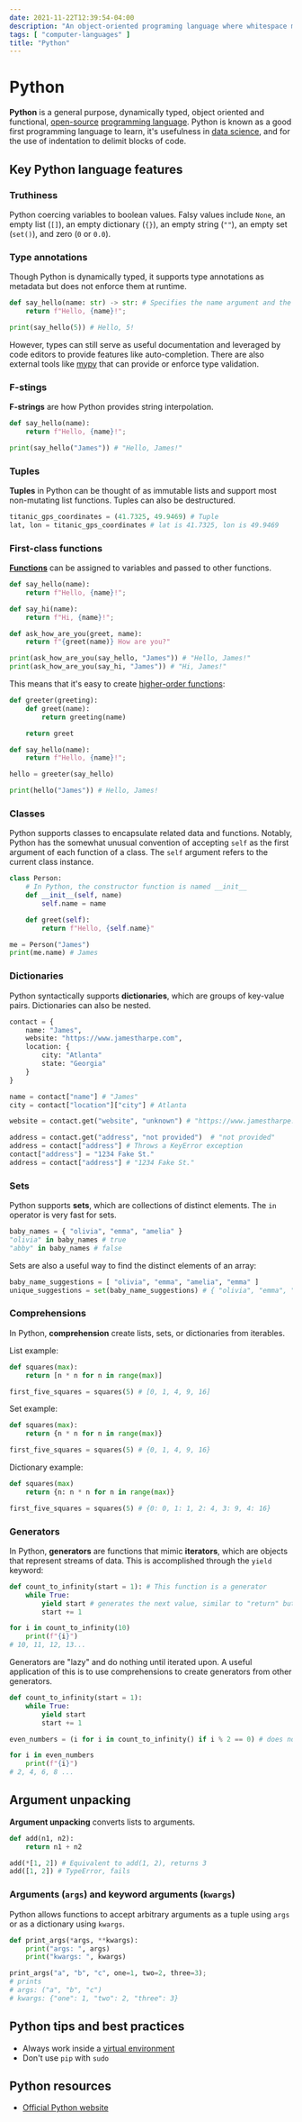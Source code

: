 ```yaml
---
date: 2021-11-22T12:39:54-04:00
description: "An object-oriented programing language where whitespace matters"
tags: [ "computer-languages" ]
title: "Python"
---
```


# Python

**Python** is a general purpose, dynamically typed, object oriented and functional, [open-source](open-source.md) [programming language](computer-languages.md). Python is known as a good first programming language to learn, it's usefulness in [data science](data-science.md), and for the use of indentation to delimit blocks of code.

## Key Python language features

### Truthiness

Python coercing variables to boolean values. Falsy values include `None`, an empty list (`[]`), an empty dictionary (`{}`), an empty string (`""`), an empty set (`set()`), and zero (`0` or `0.0`).

### Type annotations

Though Python is dynamically typed, it supports type annotations as metadata but does not enforce them at runtime.

```python
def say_hello(name: str) -> str: # Specifies the name argument and the return value are strings
	return f"Hello, {name}!";

print(say_hello(5)) # Hello, 5!
```

However, types can still serve as useful documentation and leveraged by code editors to provide features like auto-completion. There are also external tools like [mypy](mypy.md) that can provide or enforce type validation.

### F-stings

**F-strings** are how Python provides string interpolation.

```python
def say_hello(name):
	return f"Hello, {name}!";

print(say_hello("James")) # "Hello, James!"
```

### Tuples

**Tuples** in Python can be thought of as immutable lists and support most non-mutating list functions. Tuples can also be destructured.

```python
titanic_gps_coordinates = (41.7325, 49.9469) # Tuple
lat, lon = titanic_gps_coordinates # lat is 41.7325, lon is 49.9469
```

### First-class functions

[**Functions**](functional-programming.md) can be assigned to variables and passed to other functions.

```python
def say_hello(name):
	return f"Hello, {name}!";

def say_hi(name):
	return f"Hi, {name}!";

def ask_how_are_you(greet, name):
	return f"{greet(name)} How are you?"

print(ask_how_are_you(say_hello, "James")) # "Hello, James!"
print(ask_how_are_you(say_hi, "James")) # "Hi, James!"
```

This means that it's easy to create [higher-order functions](functional-programming.md):

```python
def greeter(greeting):
	def greet(name):
		return greeting(name)

	return greet

def say_hello(name):
	return f"Hello, {name}!";

hello = greeter(say_hello)

print(hello("James")) # Hello, James!
```

### Classes

Python supports classes to encapsulate related data and functions. Notably, Python has the somewhat unusual convention of accepting `self` as the first argument of each function of a class. The `self` argument refers to the current class instance.

```python
class Person:
	# In Python, the constructor function is named __init__
	def __init__(self, name)
		self.name = name

	def greet(self):
		return f"Hello, {self.name}"

me = Person("James")
print(me.name) # James
```

### Dictionaries

Python syntactically supports **dictionaries**, which are groups of key-value pairs. Dictionaries can also be nested.

```python
contact = {
	name: "James",
	website: "https://www.jamestharpe.com",
	location: {
		city: "Atlanta"
		state: "Georgia"
	}
}

name = contact["name"] # "James"
city = contact["location"]["city"] # Atlanta

website = contact.get("website", "unknown") # "https://www.jamestharpe.com"

address = contact.get("address", "not provided")  # "not provided"
address = contact["address"] # Throws a KeyError exception
contact["address"] = "1234 Fake St."
address = contact["address"] # "1234 Fake St."
```

### Sets

Python supports **sets**, which are collections of distinct elements. The `in` operator is very fast for sets.

```python
baby_names = { "olivia", "emma", "amelia" }
"olivia" in baby_names # true
"abby" in baby_names # false
```

Sets are also a useful way to find the distinct elements of an array:

```python
baby_name_suggestions = [ "olivia", "emma", "amelia", "emma" ]
unique_suggestions = set(baby_name_suggestions) # { "olivia", "emma", "amelia" }
```

### Comprehensions

In Python, **comprehension** create lists, sets, or dictionaries from iterables.

List example:

```python
def squares(max):
	return [n * n for n in range(max)]

first_five_squares = squares(5) # [0, 1, 4, 9, 16]
```

Set example:

```python
def squares(max):
	return {n * n for n in range(max)}

first_five_squares = squares(5) # {0, 1, 4, 9, 16}
```

Dictionary example:

```python
def squares(max)
	return {n: n * n for n in range(max)}

first_five_squares = squares(5) # {0: 0, 1: 1, 2: 4, 3: 9, 4: 16}
```

### Generators

In Python, **generators** are functions that mimic **iterators**, which are objects that represent streams of data. This is accomplished through the `yield` keyword:

```python
def count_to_infinity(start = 1): # This function is a generator
	while True:
		yield start # generates the next value, similar to "return" but without exiting
		start += 1

for i in count_to_infinity(10)
	print(f"{i}") 
# 10, 11, 12, 13...
```

Generators are "lazy" and do nothing until iterated upon. A useful application of this is to use comprehensions to create generators from other generators.

```python
def count_to_infinity(start = 1):
	while True:
		yield start
		start += 1

even_numbers = (i for i in count_to_infinity() if i % 2 == 0) # does nothing until iterated

for i in even_numbers
	print(f"{i}") 
# 2, 4, 6, 8 ...
```

## Argument unpacking

**Argument unpacking** converts lists to arguments.

```python
def add(n1, n2):
	return n1 + n2

add(*[1, 2]) # Equivalent to add(1, 2), returns 3
add([1, 2]) # TypeError, fails
```

### Arguments (`args`) and keyword arguments (`kwargs`)

Python allows functions to accept arbitrary arguments as a tuple using `args` or as a dictionary using `kwargs`.

```python
def print_args(*args, **kwargs):
	print("args: ", args)
	print("kwargs: ", kwargs)

print_args("a", "b", "c", one=1, two=2, three=3);
# prints
# args: ("a", "b", "c")
# kwargs: {"one": 1, "two": 2, "three": 3}
```

## Python tips and best practices

* Always work inside a [virtual environment](python-venvs.md)
* Don't use `pip` with `sudo`

## Python resources

* [Official Python website](https://www.python.org/)
